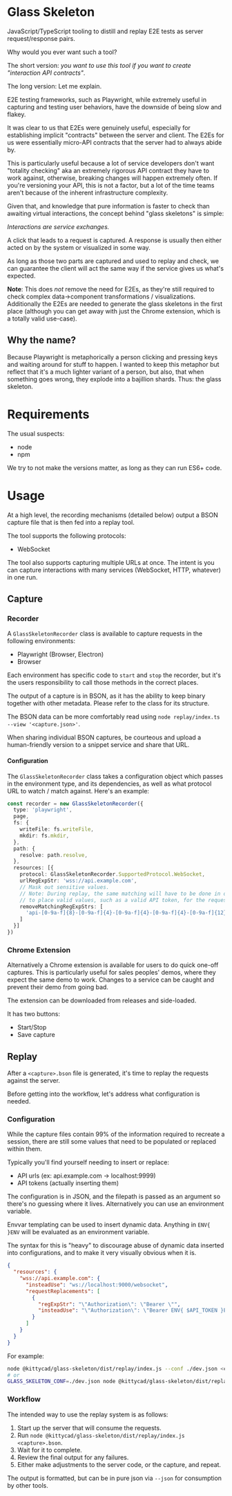 # Glass Skeleton

JavaScript/TypeScript tooling to distill and replay E2E tests as server
request/response pairs.

Why would you ever want such a tool?

The short version: *you want to use this tool if you want to create "interaction
API contracts"*.

The long version: Let me explain.

E2E testing frameworks, such as Playwright, while extremely useful in capturing
and testing user behaviors, have the downside of being slow and flakey.

It was clear to us that E2Es were genuinely useful, especially for establishing
implicit "contracts" between the server and client. The E2Es for us were
essentially micro-API contracts that the server had to always abide by.

This is particularly useful because a lot of service developers don't want
"totality checking" aka an extremely rigorous API contract they have to work
against, otherwise, breaking changes will happen extremely often. If you're
versioning your API, this is not a factor, but a lot of the time teams aren't
because of the inherent infrastructure complexity.

Given that, and knowledge that pure information is faster to check than awaiting
virtual interactions, the concept behind "glass skeletons" is simple:

*Interactions are service exchanges.*

A click that leads to a request is captured. A response is usually then either
acted on by the system or visualized in some way.

As long as those two parts are captured and used to replay and check, we can
guarantee the client will act the same way if the service gives us what's
expected.

**Note**: This does *not* remove the need for E2Es, as they're still required
to check complex data->component transformations / visualizations.
Additionally the E2Es are needed to generate the glass skeletons in the first
place (although you can get away with just the Chrome extension, which is a
totally valid use-case).

## Why the name?

Because Playwright is metaphorically a person clicking and pressing keys and
waiting around for stuff to happen. I wanted to keep this metaphor but reflect
that it's a much lighter variant of a person, but also, that when something
goes wrong, they explode into a bajillion shards. Thus: the glass skeleton.

# Requirements

The usual suspects:

* node
* npm

We try to not make the versions matter, as long as they can run ES6+ code.

# Usage

At a high level, the recording mechanisms (detailed below) output a BSON capture
file that is then fed into a replay tool.

The tool supports the following protocols:

* WebSocket

The tool also supports capturing multiple URLs at once. The intent is you can
capture interactions with many services (WebSocket, HTTP, whatever) in one run.

## Capture

### Recorder

A `GlassSkeletonRecorder` class is available to capture requests in the following
environments:

* Playwright (Browser, Electron)
* Browser

Each environment has specific code to `start` and `stop` the recorder, but it's
the users responsibility to call those methods in the correct places.

The output of a capture is in BSON, as it has the ability to keep binary together
with other metadata. Please refer to the class for its structure.

The BSON data can be more comfortably read using
`node replay/index.ts --view '<capture.json>'`.

When sharing individual BSON captures, be courteous and upload a human-friendly
version to a snippet service and share that URL.

#### Configuration

The `GlassSkeletonRecorder` class takes a configuration object which passes in
the environment type, and its dependencies, as well as what protocol URL to
watch / match against. Here's an example:

```ts
const recorder = new GlassSkeletonRecorder({
  type: 'playwright',
  page,
  fs: {
    writeFile: fs.writeFile,
    mkdir: fs.mkdir,
  },
  path: {
    resolve: path.resolve,
  },
  resources: [{
    protocol: GlassSkeletonRecorder.SupportedProtocol.WebSocket,
    urlRegExpStr: 'wss://api.example.com',
    // Mask out sensitive values.
    // Note: During replay, the same matching will have to be done in order
    // to place valid values, such as a valid API token, for the request.
    removeMatchingRegExpStrs: [
      'api-[0-9a-f]{8}-[0-9a-f]{4}-[0-9a-f]{4}-[0-9a-f]{4}-[0-9a-f]{12}',
    ]
  }]
})
```


### Chrome Extension

Alternatively a Chrome extension is available for users to do quick one-off
captures. This is particularly useful for sales peoples' demos, where they
expect the same demo to work. Changes to a service can be caught and prevent
their demo from going bad.

The extension can be downloaded from releases and side-loaded.

It has two buttons:

* Start/Stop
* Save capture

## Replay

After a `<capture>.bson` file is generated, it's time to replay the
requests against the server.

Before getting into the workflow, let's address what configuration is needed.

### Configuration

While the capture files contain 99% of the information required to recreate a
session, there are still some values that need to be populated or replaced
within them.

Typically you'll find yourself needing to insert or replace:

* API urls (ex: api.example.com -> localhost:9999)
* API tokens (actually inserting them)

The configuration is in JSON, and the filepath is passed as an argument so
there's no guessing where it lives. Alternatively you can use an environment
variable.

Envvar templating can be used to insert dynamic data. Anything in `ENV{ }ENV`
will be evaluated as an environment variable.

The syntax for this is "heavy" to discourage abuse of dynamic data inserted
into configurations, and to make it very visually obvious when it is.


```json
{
  "resources": {
    "wss://api.example.com": {
      "insteadUse": "ws://localhost:9000/websocket",
      "requestReplacements": [
        {
          "regExpStr": "\"Authorization\": \"Bearer \"",
          "insteadUse": "\"Authorization\": \"Bearer ENV{ $API_TOKEN }ENV\"",
        }
      ]
    }
  }
}
```

For example:
```sh
node @kittycad/glass-skeleton/dist/replay/index.js --conf ./dev.json <capture.bson>
# or
GLASS_SKELETON_CONF=./dev.json node @kittycad/glass-skeleton/dist/replay/index.js <capture.bson>
```

### Workflow

The intended way to use the replay system is as follows:

1. Start up the server that will consume the requests.
2. Run `node @kittycad/glass-skeleton/dist/replay/index.js <capture>.bson`.
3. Wait for it to complete.
4. Review the final output for any failures.
5. Either make adjustments to the server code, or the capture, and repeat.

The output is formatted, but can be in pure json via `--json` for consumption
by other tools.
